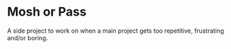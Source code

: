 # Mosh or Pass
A side project to work on when a main project gets too repetitive, frustrating and/or boring.
